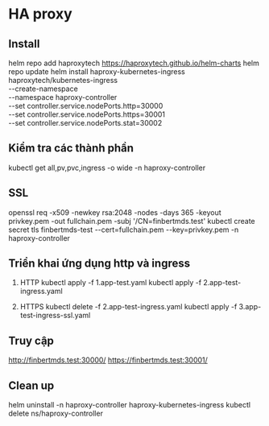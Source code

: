 # HA proxy

## Install
helm repo add haproxytech https://haproxytech.github.io/helm-charts
helm repo update
helm install haproxy-kubernetes-ingress haproxytech/kubernetes-ingress \
  --create-namespace \
  --namespace haproxy-controller \
  --set controller.service.nodePorts.http=30000 \
  --set controller.service.nodePorts.https=30001 \
  --set controller.service.nodePorts.stat=30002

## Kiểm tra các thành phần
kubectl get all,pv,pvc,ingress -o wide -n haproxy-controller

## SSL
openssl req -x509 -newkey rsa:2048 -nodes -days 365 -keyout privkey.pem -out fullchain.pem -subj '/CN=finbertmds.test'
kubectl create secret tls finbertmds-test --cert=fullchain.pem --key=privkey.pem -n haproxy-controller

## Triển khai ứng dụng http và ingress
1. HTTP
kubectl apply -f 1.app-test.yaml
kubectl apply -f 2.app-test-ingress.yaml

2. HTTPS
kubectl delete -f 2.app-test-ingress.yaml
kubectl apply -f 3.app-test-ingress-ssl.yaml

## Truy cập
http://finbertmds.test:30000/
https://finbertmds.test:30001/

## Clean up
helm uninstall -n haproxy-controller haproxy-kubernetes-ingress
kubectl delete ns/haproxy-controller